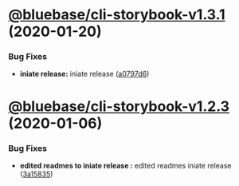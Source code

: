 # [@bluebase/cli-storybook-v1.3.1](https://github.com/BlueBaseJS/cli.git/compare/@bluebase/cli-storybook-v1.3.0...@bluebase/cli-storybook-v1.3.1) (2020-01-20)


### Bug Fixes

* **iniate release:** iniate release ([a0797d6](https://github.com/BlueBaseJS/cli.git/commit/a0797d6))

# [@bluebase/cli-storybook-v1.2.3](https://github.com/BlueBaseJS/cli.git/compare/@bluebase/cli-storybook-v1.2.2...@bluebase/cli-storybook-v1.2.3) (2020-01-06)


### Bug Fixes

* **edited readmes to iniate release :** edited readmes iniate release ([3a15835](https://github.com/BlueBaseJS/cli.git/commit/3a15835))
